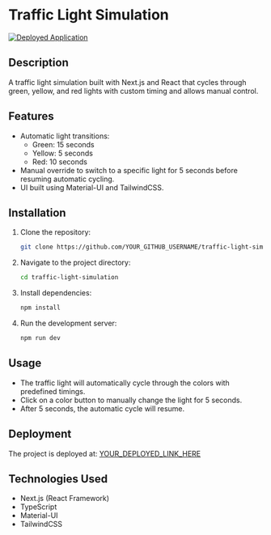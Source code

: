 # Traffic Light Simulation

[![Deployed Application](#)](YOUR_DEPLOYED_LINK_HERE)

## Description
A traffic light simulation built with Next.js and React that cycles through green, yellow, and red lights with custom timing and allows manual control.

## Features
- Automatic light transitions:
  - Green: 15 seconds
  - Yellow: 5 seconds
  - Red: 10 seconds
- Manual override to switch to a specific light for 5 seconds before resuming automatic cycling.
- UI built using Material-UI and TailwindCSS.

## Installation
1. Clone the repository:
   ```sh
   git clone https://github.com/YOUR_GITHUB_USERNAME/traffic-light-simulation.git
   ```
2. Navigate to the project directory:
   ```sh
   cd traffic-light-simulation
   ```
3. Install dependencies:
   ```sh
   npm install
   ```
4. Run the development server:
   ```sh
   npm run dev
   ```

## Usage
- The traffic light will automatically cycle through the colors with predefined timings.
- Click on a color button to manually change the light for 5 seconds.
- After 5 seconds, the automatic cycle will resume.

## Deployment
The project is deployed at:
[YOUR_DEPLOYED_LINK_HERE](YOUR_DEPLOYED_LINK_HERE)

## Technologies Used
- Next.js (React Framework)
- TypeScript
- Material-UI
- TailwindCSS